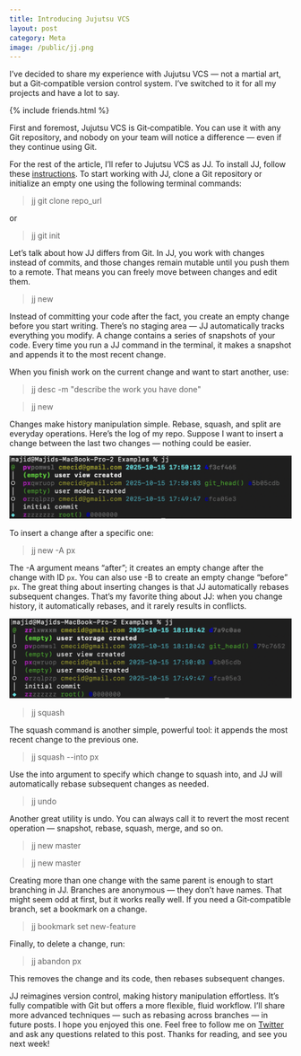 ```yaml
---
title: Introducing Jujutsu VCS
layout: post
category: Meta
image: /public/jj.png
---
```


I’ve decided to share my experience with Jujutsu VCS — not a martial art, but a Git‑compatible version control system. I’ve switched to it for all my projects and have a lot to say.

{% include friends.html %}

First and foremost, Jujutsu VCS is Git‑compatible. You can use it with any Git repository, and nobody on your team will notice a difference — even if they continue using Git.

For the rest of the article, I’ll refer to Jujutsu VCS as JJ. To install JJ, follow these [instructions](https://jj-vcs.github.io/jj/latest/install-and-setup/). To start working with JJ, clone a Git repository or initialize an empty one using the following terminal commands:

> jj git clone repo_url

or

> jj git init

Let’s talk about how JJ differs from Git. In JJ, you work with changes instead of commits, and those changes remain mutable until you push them to a remote. That means you can freely move between changes and edit them.

> jj new

Instead of committing your code after the fact, you create an empty change before you start writing. There’s no staging area — JJ automatically tracks everything you modify. A change contains a series of snapshots of your code. Every time you run a JJ command in the terminal, it makes a snapshot and appends it to the most recent change.

When you finish work on the current change and want to start another, use:

> jj desc -m "describe the work you have done"

> jj new

Changes make history manipulation simple. Rebase, squash, and split are everyday operations. Here’s the log of my repo. Suppose I want to insert a change between the last two changes — nothing could be easier.

![jj-terminal](/public/jj1.png)

To insert a change after a specific one:

> jj new -A px

The -A argument means “after”; it creates an empty change after the change with ID `px`. You can also use -B to create an empty change “before” `px`. The great thing about inserting changes is that JJ automatically rebases subsequent changes. That’s my favorite thing about JJ: when you change history, it automatically rebases, and it rarely results in conflicts.

![jj-terminal](/public/jj2.png)

> jj squash

The squash command is another simple, powerful tool: it appends the most recent change to the previous one.

> jj squash --into px

Use the into argument to specify which change to squash into, and JJ will automatically rebase subsequent changes as needed.

> jj undo

Another great utility is undo. You can always call it to revert the most recent operation — snapshot, rebase, squash, merge, and so on.

> jj new master

> jj new master

Creating more than one change with the same parent is enough to start branching in JJ. Branches are anonymous — they don’t have names. That might seem odd at first, but it works really well. If you need a Git‑compatible branch, set a bookmark on a change.

> jj bookmark set new-feature

Finally, to delete a change, run:

> jj abandon px

This removes the change and its code, then rebases subsequent changes.

JJ reimagines version control, making history manipulation effortless. It’s fully compatible with Git but offers a more flexible, fluid workflow. I’ll share more advanced techniques — such as rebasing across branches — in future posts. I hope you enjoyed this one. Feel free to follow me on [Twitter](https://twitter.com/mecid) and ask any questions related to this post. Thanks for reading, and see you next week!

